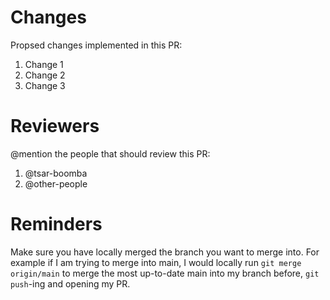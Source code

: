 # Changes
Propsed changes implemented in this PR:
1. Change 1
2. Change 2
3. Change 3

# Reviewers
@mention the people that should review this PR:
1. @tsar-boomba
2. @other-people

# Reminders
Make sure you have locally merged the branch you want to merge into. For example if I am trying to merge into main,
I would locally run `git merge origin/main` to merge the most up-to-date main into my branch before,
`git push`-ing and opening my PR.
